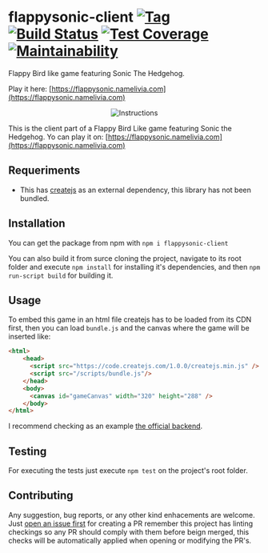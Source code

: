 # flappysonic-client [![Tag](https://img.shields.io/github/tag/namelivia/flappysonic-client.svg)](https://github.com/namelivia/flappysonic-client/releases) [![Build Status](https://travis-ci.com/namelivia/flappysonic-client.svg?branch=master)](https://travis-ci.com/namelivia/flappysonic-client) [![Test Coverage](https://api.codeclimate.com/v1/badges/2a3a3b30766e754520f1/test_coverage)](https://codeclimate.com/github/namelivia/flappysonic-client/test_coverage) [![Maintainability](https://api.codeclimate.com/v1/badges/2a3a3b30766e754520f1/maintainability)](https://codeclimate.com/github/namelivia/flappysonic-client/maintainability)

Flappy Bird like game featuring Sonic The Hedgehog.

Play it here: [https://flappysonic.namelivia.com](https://flappysonic.namelivia.com)

<p align="center">
  <img src="https://user-images.githubusercontent.com/1571416/78504241-1292b800-776c-11ea-9368-a6848b3290b2.png" alt="Instructions" />
</p>

This is the client part of a Flappy Bird Like game featuring Sonic the Hedgehog.
Yo can play it on: [https://flappysonic.namelivia.com](https://flappysonic.namelivia.com)

## Requeriments

* This has [createjs](https://createjs.com/) as an external dependency, this library has not been bundled.

## Installation

You can get the package from npm with `npm i flappysonic-client`

You can also build it from surce cloning the project, navigate to its root folder and execute `npm install` for installing it's dependencies, and then `npm run-script build` for building it.

## Usage

To embed this game in an html file createjs has to be loaded from its CDN first, then you can load `bundle.js` and the canvas where the game will be inserted like:
```html
<html>
    <head>
      <script src="https://code.createjs.com/1.0.0/createjs.min.js" />
      <script src="/scripts/bundle.js"/>
    </head>
    <body>
      <canvas id="gameCanvas" width="320" height="288" />
    </body>
</html>
```

I recommend checking as an example [the official backend](https://github.com/namelivia/flappysonic).

## Testing

For executing the tests just execute `npm test` on the project's root folder.

## Contributing
Any suggestion, bug reports, or any other kind enhacements are welcome. Just [open an issue first](https://github.com/namelivia/flappysonic-client/issues/new) for creating a PR remember this project has linting checkings so any PR should comply with them before beign merged, this checks will be automatically applied when opening or modifying the PR's.
